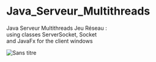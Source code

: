 # Java_Serveur_Multithreads
Java Serveur Multithreads Jeu Réseau : \
  using classes ServerSocket, Socket \
  and JavaFx for the client windows
  
  
  ![Sans titre](https://user-images.githubusercontent.com/39586770/206891785-62d17438-9bf7-4cd5-8626-2cd10bd81843.png)



